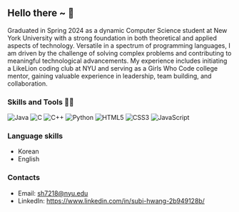 ## Hello there ~ 👋

Graduated in Spring 2024 as a dynamic Computer Science student at New York University with a strong foundation in both theoretical and applied aspects of technology. Versatile in a spectrum of programming languages, I am driven by the challenge of solving complex problems and contributing to meaningful technological advancements. My experience includes initiating a LikeLion coding club at NYU and serving as a Girls Who Code college mentor, gaining valuable experience in leadership, team building, and collaboration. 

### Skills and Tools 👩‍💻

![Java](https://img.shields.io/badge/Java-ED8B00?style=for-the-badge&logo=java&logoColor=white)
![C](https://img.shields.io/badge/C-00599C?style=for-the-badge&logo=c&logoColor=white)
![C++](https://img.shields.io/badge/C++-00599C?style=for-the-badge&logo=c%2B%2B&logoColor=white)
![Python](https://img.shields.io/badge/Python-3776AB?style=for-the-badge&logo=python&logoColor=white)
![HTML5](https://img.shields.io/badge/HTML5-E34F26?style=for-the-badge&logo=html5&logoColor=white)
![CSS3](https://img.shields.io/badge/CSS3-1572B6?style=for-the-badge&logo=css3&logoColor=white)
![JavaScript](https://img.shields.io/badge/JavaScript-F7DF1E?style=for-the-badge&logo=javascript&logoColor=black)

### Language skills 
- Korean
- English 

### Contacts
- Email: sh7218@nyu.edu
- LinkedIn: https://www.linkedin.com/in/subi-hwang-2b949128b/ 

